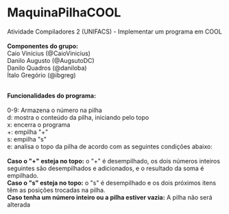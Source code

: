 # MaquinaPilhaCOOL
Atividade Compiladores 2 (UNIFACS) - Implementar um programa em COOL
<br/>
<br/>
<strong>Componentes do grupo:</strong>
<br/>
 Caio Vinícius (@CaioVinicius)
<br/>
 Danilo Augusto (@AugsutoDC)
<br/>
 Danilo Quadros (@daniloba)
<br/>
 Ítalo Gregório (@ibgreg)
<br/>
<br/>

<strong>Funcionalidades do programa:</strong>
<br/>
<br/>
0-9: Armazena o número na pilha
<br/>
d: mostra o conteúdo da pilha, iniciando pelo topo
<br/>
x: encerra o programa
<br/>
+: empilha "+"
<br/>
s: empilha "s"
<br/>
e: analisa o topo da pilha de acordo com as seguintes condições abaixo:
<br/>
<br/>
<strong>Caso o "+" esteja no topo:</strong> o "+" é desempilhado, os dois números inteiros seguintes são desempilhados e adicionados, e o resultado da soma é empilhado.
<br/>
<strong>Caso o "s" esteja no topo:</strong> o "s" é desempilhado e os dois próximos itens têm as posições trocadas na pilha.
<br/>
<strong>Caso tenha um número inteiro ou a pilha estiver vazia:</strong> A pilha não será alterada
